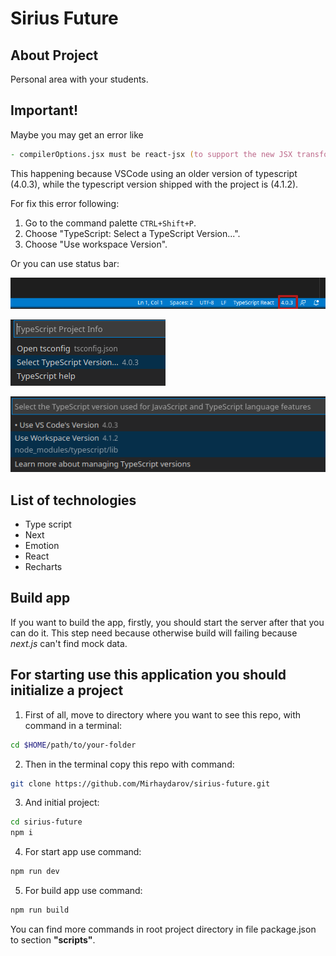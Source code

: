 # Sirius Future

## About Project
Personal area with your students.

## __Important!__
Maybe you may get an error like

```zsh
- compilerOptions.jsx must be react-jsx (to support the new JSX transform in React 17)
```
This happening because VSCode using an older version of typescript (4.0.3), while the typescript version shipped with the project is (4.1.2).

For fix this error following:

1. Go to the command palette `CTRL+Shift+P`.
2. Choose "TypeScript: Select a TypeScript Version...".
3. Choose "Use workspace Version".

Or you can use status bar:

![Step one](./step_one.png)

![Step two](./step_two.png)

![Step three](./step_three.png)

## List of technologies
- Type script
- Next
- Emotion
- React
- Recharts

## Build app
If you want to build the app, firstly, you should start the server after that you can do it.
This step need because otherwise build will failing because _next.js_ can't find mock data.

## For starting use this application you should initialize a project

1. First of all, move to directory where you want to see this repo, with command in a terminal:

```zsh
cd $HOME/path/to/your-folder
```

2. Then in the terminal copy this repo with command:
```zsh
git clone https://github.com/Mirhaydarov/sirius-future.git
```

3. And initial project:
```zsh
cd sirius-future
npm i
```

4. For start app use command:
```zsh
npm run dev
```

5. For build app use command:
```zsh
npm run build
```

You can find more commands in root project directory in file package.json to section __"scripts"__.
